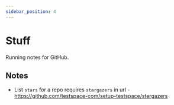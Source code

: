 ```yaml
---
sidebar_position: 4
---
```


# Stuff
Running notes for GitHub.


## Notes

- List `stars` for a repo requires `stargazers` in url - https://github.com/testspace-com/setup-testspace/stargazers

